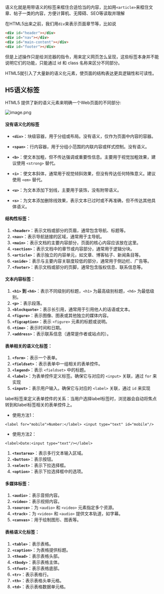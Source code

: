 
语义化就是用带语义的标签来框住合适恰当的内容，比如用`<article>`来框住文章、帖子一类的内容，方便计算机、无障碍、SEO等读取并理解

在HTML5出来之前，我们用`div`来表示页面章节等，比如说

```html
<div id="header"></div>
<div id="nav"></div>
<div id="main-content"></div>
<div id="footer"></div>
```

但是上述操作只是给浏览器的指令，用来定义网页怎么呈现，这些标签本身并不能说明它们的功能，只能通过 id 和 class 名称来区分不同部分。

HTML5就引入了大量新的语义化元素，使页面的结构表达更具逻辑性和可读性。

## H5语义标签

HTML5 提供了新的语义元素来明确一个Web页面的不同部分:

![image.png](https://img.glcn.top//piclist/1733338839602-2e1f456a215644d7a3fd17221d7d821a.png)

#### 没有语义化的标签

- **`<div>`**：块级容器，用于分组或布局。没有语义，仅作为页面中内容的容器。
- **`<span>`**：行内容器，用于分组小范围的内联内容或样式控制。没有语义。

- **`<b>`**：使文本加粗，但不传达强调或重要性信息。主要用于视觉加粗效果，建议使用 `<strong>` 替代。
- **`<i>`**：使文本斜体，通常用于视觉倾斜效果，但没有传达任何特殊意义。建议使用 `<em>` 替代。
- **`<u>`**：为文本添加下划线，主要用于装饰，没有附带语义。
- **`<s>`**：为文本添加删除线效果，表示文本已过时或不再准确，但不传达其他具体语义。

#### 结构性标签：

1. **`<header>`**：表示文档或部分的页眉，通常包含导航、标题等。
2. **`<nav>`**：表示导航链接的区域，通常用于主导航。
3. **`<main>`**：表示文档的主要内容部分，页面的核心内容应该放在这里。
4. **`<section>`**：表示文档中的章节或内容部分，通常用于逻辑分块。
5. **`<article>`**：表示独立的内容单元，如文章、博客帖子、新闻条目等。
6. **`<aside>`**：表示与主要内容关联度较低的部分，通常用于侧边栏、广告等。
7. **`<footer>`**：表示文档或部分的页脚，通常包含版权信息、联系信息等。

#### 文本内容标签：

1. **`<h1>` 到 `<h6>`**：表示不同级别的标题，`<h1>` 为最高级别标题，`<h6>` 为最低级别。
2. **`<p>`**：表示段落。
3. **`<blockquote>`**：表示长引用，通常用于引用他人的话语或文本。
4. **`<figure>`**：表示图像、图表或其他独立的媒体内容。
5. **`<figcaption>`**：表示 `<figure>` 元素的标题或说明。
6. **`<time>`**：表示时间和日期。
7. **`<address>`**：表示联系信息（通常是作者或站点的）。

#### 表单相关的语义化标签：

1. **`<form>`**：表示一个表单。
2. **`<fieldset>`**：表示表单中一组相关的表单控件。
3. **`<legend>`**：表示 `<fieldset>` 中的标题。
4. **`<label>`**：为表单控件定义标签。确保它与对应的 `<input>` 关联，通过 `for` 来实现
5. **`<input>`**：表示用户输入。确保它与对应的 `<label>` 关联，通过 `id` 来实现

label标签来定义表单控件的关系：当用户选择label标签时，浏览器会自动将焦点转到和label标签相关的表单控件上。

- 使用方法1：

`<label for="mobile">Number:</label> <input type="text" id="mobile"/>`

- 使用方法2：

`<label>Date:<input type="text"/></label>`

1. **`<textarea>`**：表示多行文本输入区域。
2. **`<button>`**：表示按钮。
3. **`<select>`**：表示下拉选择框。
4. **`<option>`**：表示下拉选择框中的选项。

#### 多媒体标签：

1. **`<audio>`**：表示音频内容。
2. **`<video>`**：表示视频内容。
3. **`<source>`**：为 `<audio>` 和 `<video>` 元素指定多个资源。
4. **`<track>`**：为 `<video>` 和 `<audio>` 提供文本轨道，如字幕。
5. **`<canvas>`**：用于绘制图形、图表等。

#### 表格语义化标签：

1. **`<table>`**：表示表格。
2. **`<caption>`**：为表格提供标题。
3. **`<thead>`**：表示表格头部。
4. **`<tbody>`**：表示表格主体。
5. **`<tfoot>`**：表示表格底部。
6. **`<tr>`**：表示表格行。
7. **`<th>`**：表示表格头单元格。
8. **`<td>`**：表示表格数据单元格。

